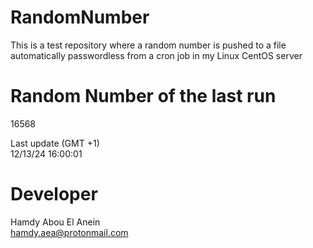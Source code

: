 # RandomNumber    
This is a test repository where a random number is pushed to a file automatically passwordless from a cron job in my Linux CentOS server    
# Random Number of the last run   
16568
      
Last update (GMT +1)    
12/13/24 16:00:01
# Developer    
Hamdy Abou El Anein   
hamdy.aea@protonmail.com
